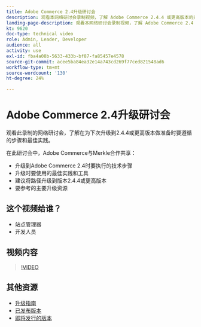 ```yaml
---
title: Adobe Commerce 2.4升级研讨会
description: 观看本网络研讨会录制视频，了解 Adobe Commerce 2.4.4 或更高版本的升级步骤和最佳实践。
landing-page-description: 观看本网络研讨会录制视频，了解 Adobe Commerce 2.4 升级步骤和最佳实践。
kt: 9620
doc-type: technical video
role: Admin, Leader, Developer
audience: all
activity: use
exl-id: fba4a08b-5633-433b-bf87-fa85457e4578
source-git-commit: acee5ba84ea32e14a743cd269f77ced821548ad6
workflow-type: tm+mt
source-wordcount: '130'
ht-degree: 24%

---
```


# Adobe Commerce 2.4升级研讨会

观看此录制的网络研讨会，了解在为下次升级到2.4.4或更高版本做准备时要遵循的步骤和最佳实践。

在此研讨会中，Adobe Commerce与Merkle合作共享：

- 升级到Adobe Commerce 2.4时要执行的技术步骤
- 升级时要使用的最佳实践和工具
- 建议将路径升级到版本2.4.4或更高版本
- 要参考的主要升级资源

## 这个视频给谁？

- 站点管理器
- 开发人员

## 视频内容

>[!VIDEO](https://video.tv.adobe.com/v/340038?quality=12&learn=on)

## 其他资源

- [升级指南](https://experienceleague.adobe.com/docs/commerce-operations/upgrade-guide/overview.html)
- [已发布版本](https://devdocs.magento.com/release/released-versions.html)
- [即将发行的版本](https://devdocs.magento.com/release/)
